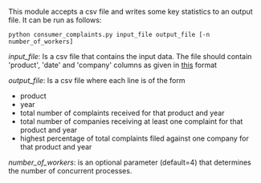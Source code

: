 This module accepts a csv file and writes some key statistics to an output file.
It can be run as follows:

```python consumer_complaints.py input_file output_file [-n number_of_workers]```

*input_file*: Is a csv file that contains the input data. The file should contain 'product', 'date' and 'company' columns as given 
in [this](https://cfpb.github.io/api/ccdb/fields.html) format

*output_file*: Is a csv file where each line is of the form

- product 
- year
- total number of complaints received for that product and year
- total number of companies receiving at least one complaint for that product and year
- highest percentage of total complaints filed against one company for that product and year

*number_of_workers*: is an optional parameter (default=4) that determines the number of concurrent processes.
